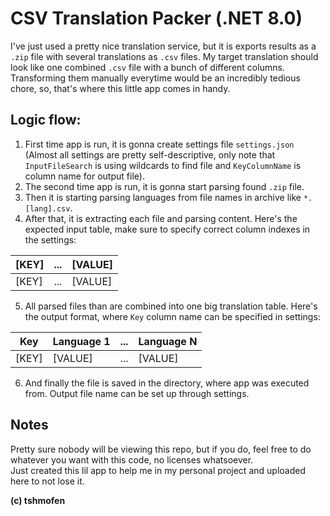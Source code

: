 # CSV Translation Packer (.NET 8.0)

I've just used a pretty nice translation service, but it is exports results as a `.zip` file with several translations as `.csv` files.
My target translation should look like one combined `.csv` file with a bunch of different columns.  
Transforming them manually everytime would be an incredibly tedious chore, so, that's where this little app comes in handy.

## Logic flow:

1. First time app is run, it is gonna create settings file `settings.json` (Almost all settings are pretty self-descriptive, only note that `InputFileSearch` is using wildcards to find file and `KeyColumnName` is column name for output file).
2. The second time app is run, it is gonna start parsing found `.zip` file.
3. Then it is starting parsing languages from file names in archive like `*.[lang].csv`.
4. After that, it is extracting each file and parsing content. Here's the expected input table, make sure to specify correct column indexes in the settings:
<div align="center">
  
|[KEY]|...|[VALUE]|
|---|---|---|
|[KEY]|...|[VALUE]|

</div>

5. All parsed files than are combined into one big translation table. Here's the output format, where `Key` column name can be specified in settings:
<div align="center">
  
|Key|Language 1|...|Language N|
|---|---|---|---|
|[KEY]|[VALUE]|...|[VALUE]|

</div>

6. And finally the file is saved in the directory, where app was executed from. Output file name can be set up through settings.

## Notes
Pretty sure nobody will be viewing this repo, but if you do, feel free to do whatever you want with this code, no licenses whatsoever.  
Just created this lil app to help me in my personal project and uploaded here to not lose it.

<b>(c) tshmofen</b>
